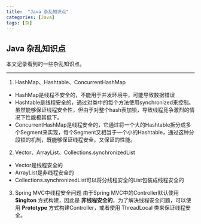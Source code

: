```yaml
---
title:  "Java 杂乱知识点"
categories: [Java]
tags: [杂]
---
```


## Java 杂乱知识点

本文记录看到的一些杂乱知识点。

---

1. HashMap、Hashtable、ConcurrentHashMap
  * HashMap是线程不安全的，不能用于并发环境中，可能导致数据错误
  * Hashtable是线程安全的，通过对类中的每个方法使用synchronized来控制。虽然能够保证线程安全性，但由于对整个hash表加锁，导致线程竞争激烈的情况下性能极其低下。
  * ConcurrentHashMap是线程安全的，它通过将一个大的Hashtable拆分成多个Segment来实现，每个Segment又相当于一个小的Hashtable，通过这种分段锁的机制，既能够保证线程安全，又保证的性能。

2. Vector、ArrayList、Collections.synchronizedList
  * Vector是线程安全的
  * ArrayList是非线程安全的
  * Collections.synchronizedList可以将分线程安全的List包装成线程安全的

3. Spring MVC中线程安全问题
由于Spring MVC中的Controller默认使用 **Singlton** 方式构建，因此是 **非线程安全的**，为了解决线程安全问题，可以使用 **Prototype** 方式构建Controller，或者使用 ThreadLocal 类来保证线程安全。
